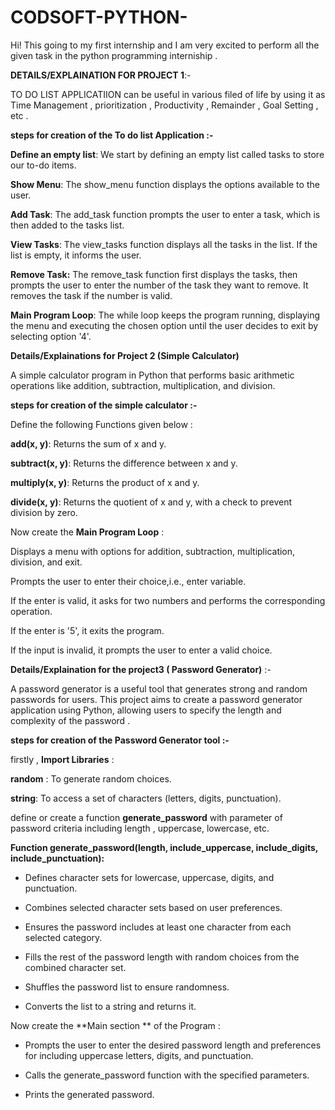 # CODSOFT-PYTHON-
Hi! This  going to my first internship and I am very excited to perform all the given task in the python programming interniship .

**DETAILS/EXPLAINATION FOR PROJECT 1**:-

TO DO LIST APPLICATIION can be useful in various filed of life by using it as Time Management , prioritization , Productivity , Remainder , Goal Setting , etc .

**steps for creation of the To do list Application :-**

**Define an empty list**: We start by defining an empty list called tasks to store our to-do items.

**Show Menu**: The show_menu function displays the options available to the user.

**Add Task**: The add_task function prompts the user to enter a task, which is then added to the tasks list.

**View Tasks**: The view_tasks function displays all the tasks in the list. If the list is empty, it informs the user.

**Remove Task:** The remove_task function first displays the tasks, then prompts the user to enter the number of the task they want to remove. It removes the task if the number is valid.

**Main Program Loop**: The while loop keeps the program running, displaying the menu and executing the chosen option until the user decides to exit by selecting option '4'.

**Details/Explainations for Project 2 (Simple Calculator)**

A simple calculator program in Python that performs basic arithmetic operations like addition, subtraction, multiplication, and division.

**steps for creation of the simple calculator :-**

Define the following Functions given below :

**add(x, y)**: Returns the sum of x and y.

**subtract(x, y)**: Returns the difference between x and y.

**multiply(x, y)**: Returns the product of x and y.

**divide(x, y)**: Returns the quotient of x and y, with a check to prevent division by zero.

Now create the **Main Program Loop** :

Displays a menu with options for addition, subtraction, multiplication, division, and exit.

Prompts the user to enter their choice,i.e., enter variable.

If the enter is valid, it asks for two numbers and performs the corresponding operation.

If the enter is '5', it exits the program.

If the input is invalid, it prompts the user to enter a valid choice.

**Details/Explaination for the project3 ( Password Generator)** :-

A password generator is a useful tool that generates strong and random passwords for users. This project aims to create a password generator application using Python, allowing users to specify the length and complexity of the password .

**steps for creation of the Password Generator tool :-**

firstly , **Import Libraries** :

**random** : To generate random choices.

**string**: To access a set of characters (letters, digits, punctuation).

define or create a function **generate_password** with parameter of password criteria including length , uppercase, lowercase, etc.

**Function generate_password(length, include_uppercase, include_digits, include_punctuation):**

* Defines character sets for lowercase, uppercase, digits, and punctuation.

* Combines selected character sets based on user preferences.

* Ensures the password includes at least one character from each selected category.

* Fills the rest of the password length with random choices from the combined character set.

* Shuffles the password list to ensure randomness.

* Converts the list to a string and returns it.

Now create the **Main section ** of the  Program :

* Prompts the user to enter the desired password length and preferences for including uppercase letters, digits, and punctuation.

* Calls the generate_password function with the specified parameters.

* Prints the generated password.
